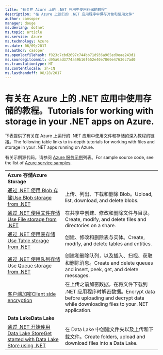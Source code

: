 ```yaml
---
title: "有关在 Azure 上的 .NET 应用中使用存储的教程"
description: "在 Azure 上运行的 .NET 应用程序中保存对象和使用文件"
author: camsoper
manager: douge
ms.devlang: dotnet
ms.topic: article
ms.service: Azure
ms.technology: Azure
ms.date: 06/09/2017
ms.author: casoper
ms.openlocfilehash: f023c7cbd2697c744bb71d936a965ed0eae243d1
ms.sourcegitcommit: d95a6ad3774a49b16f652e40e7860e47636c7ad0
ms.translationtype: HT
ms.contentlocale: zh-CN
ms.lasthandoff: 08/28/2017
---
```

# <a name="tutorials-for-working-with-storage-in-your-net-apps-on-azure"></a><span data-ttu-id="c8957-103">有关在 Azure 上的 .NET 应用中使用存储的教程。</span><span class="sxs-lookup"><span data-stu-id="c8957-103">Tutorials for working with storage in your .NET apps on Azure.</span></span>

<span data-ttu-id="c8957-104">下表提供了有关在 Azure 上运行的 .NET 应用中使用文件和存储的深入教程的链接。</span><span class="sxs-lookup"><span data-stu-id="c8957-104">The following table links to in-depth tutorials for working with files and storage in your .NET apps running on Azure.</span></span>

<span data-ttu-id="c8957-105">有关示例源代码，请参阅 [Azure 服务示例](https://azure.microsoft.com/resources/samples/?platform=dotnet)列表。</span><span class="sxs-lookup"><span data-stu-id="c8957-105">For sample source code, see the list of [Azure service samples](https://azure.microsoft.com/resources/samples/?platform=dotnet).</span></span>

| | |
|---|---|
| <span data-ttu-id="c8957-106">**Azure 存储**</span><span class="sxs-lookup"><span data-stu-id="c8957-106">**Azure Storage**</span></span> ||
| <span data-ttu-id="c8957-107">[通过 .NET 使用 Blob 存储][1]</span><span class="sxs-lookup"><span data-stu-id="c8957-107">[Use Blob storage from .NET][1]</span></span> | <span data-ttu-id="c8957-108">上传、列出、下载和删除 Blob。</span><span class="sxs-lookup"><span data-stu-id="c8957-108">Upload, list, download, and delete blobs.</span></span> |
| <span data-ttu-id="c8957-109">[通过 .NET 使用文件存储][4]</span><span class="sxs-lookup"><span data-stu-id="c8957-109">[Use File storage from .NET][4]</span></span> | <span data-ttu-id="c8957-110">在共享中创建、修改和删除文件与目录。</span><span class="sxs-lookup"><span data-stu-id="c8957-110">Create, modify, and delete files and directories on a share.</span></span> | 
| <span data-ttu-id="c8957-111">[通过 .NET 使用表存储][3]</span><span class="sxs-lookup"><span data-stu-id="c8957-111">[Use Table storage from .NET][3]</span></span> | <span data-ttu-id="c8957-112">创建、修改和删除表与实体。</span><span class="sxs-lookup"><span data-stu-id="c8957-112">Create, modify, and delete tables and entities.</span></span> |
| <span data-ttu-id="c8957-113">[通过 .NET 使用队列存储][2]</span><span class="sxs-lookup"><span data-stu-id="c8957-113">[Use Queue storage from .NET][2]</span></span> | <span data-ttu-id="c8957-114">创建和删除队列，以及插入、扫视、获取和删除消息。</span><span class="sxs-lookup"><span data-stu-id="c8957-114">Create and delete queues and insert, peek, get, and delete messages.</span></span> |
| <span data-ttu-id="c8957-115">[客户端加密][5]</span><span class="sxs-lookup"><span data-stu-id="c8957-115">[Client side encryption][5]</span></span> | <span data-ttu-id="c8957-116">在上传之前加密数据，在将文件下载到 .NET 应用程序时解密数据。</span><span class="sxs-lookup"><span data-stu-id="c8957-116">Encrypt data before uploading and decrypt data while downloading files to your .NET application.</span></span> 
|<span data-ttu-id="c8957-117">**Data Lake**</span><span class="sxs-lookup"><span data-stu-id="c8957-117">**Data Lake**</span></span>||
| <span data-ttu-id="c8957-118">[通过 .NET 开始使用 Data Lake Store][6]</span><span class="sxs-lookup"><span data-stu-id="c8957-118">[Get started with Data Lake Store using .NET][6]</span></span> | <span data-ttu-id="c8957-119">在 Data Lake 中创建文件夹以及上传和下载文件。</span><span class="sxs-lookup"><span data-stu-id="c8957-119">Create folders, upload and download files into a Data Lake.</span></span> | 

[1]: /azure/storage/storage-dotnet-how-to-use-blobs
[2]: /azure/storage/storage-dotnet-how-to-use-queues
[3]: /azure/storage/storage-dotnet-how-to-use-tables
[4]: /azure/storage/storage-dotnet-how-to-use-files
[5]: /azure/storage/storage-client-side-encryption
[6]: /azure/data-lake-store/data-lake-store-get-started-net-sdk